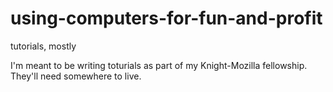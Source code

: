 # using-computers-for-fun-and-profit
tutorials, mostly

I'm meant to be writing toturials as part of my Knight-Mozilla fellowship. They'll need somewhere to live.
